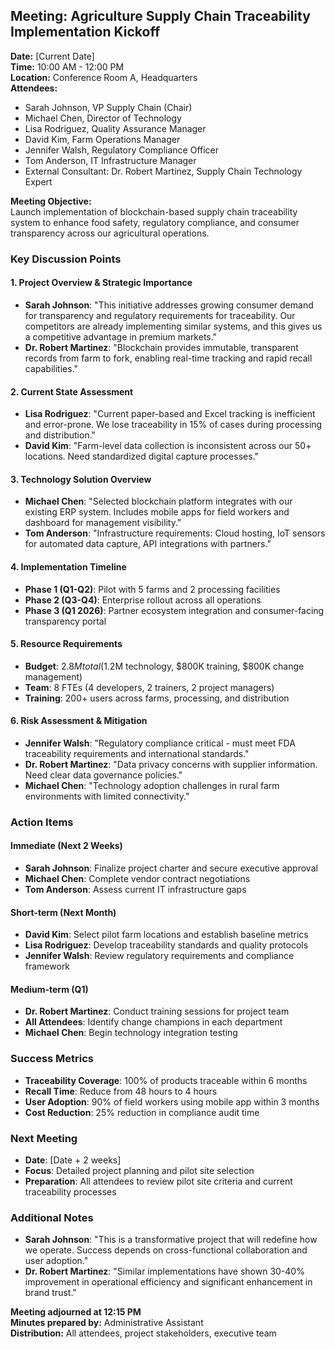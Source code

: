 ## Meeting: Agriculture Supply Chain Traceability Implementation Kickoff

**Date:** [Current Date]  
**Time:** 10:00 AM - 12:00 PM  
**Location:** Conference Room A, Headquarters  
**Attendees:**  
- Sarah Johnson, VP Supply Chain (Chair)  
- Michael Chen, Director of Technology  
- Lisa Rodriguez, Quality Assurance Manager  
- David Kim, Farm Operations Manager  
- Jennifer Walsh, Regulatory Compliance Officer  
- Tom Anderson, IT Infrastructure Manager  
- External Consultant: Dr. Robert Martinez, Supply Chain Technology Expert  

**Meeting Objective:**  
Launch implementation of blockchain-based supply chain traceability system to enhance food safety, regulatory compliance, and consumer transparency across our agricultural operations.

### Key Discussion Points

#### 1. Project Overview & Strategic Importance
- **Sarah Johnson**: "This initiative addresses growing consumer demand for transparency and regulatory requirements for traceability. Our competitors are already implementing similar systems, and this gives us a competitive advantage in premium markets."
- **Dr. Robert Martinez**: "Blockchain provides immutable, transparent records from farm to fork, enabling real-time tracking and rapid recall capabilities."

#### 2. Current State Assessment
- **Lisa Rodriguez**: "Current paper-based and Excel tracking is inefficient and error-prone. We lose traceability in 15% of cases during processing and distribution."
- **David Kim**: "Farm-level data collection is inconsistent across our 50+ locations. Need standardized digital capture processes."

#### 3. Technology Solution Overview
- **Michael Chen**: "Selected blockchain platform integrates with our existing ERP system. Includes mobile apps for field workers and dashboard for management visibility."
- **Tom Anderson**: "Infrastructure requirements: Cloud hosting, IoT sensors for automated data capture, API integrations with partners."

#### 4. Implementation Timeline
- **Phase 1 (Q1-Q2)**: Pilot with 5 farms and 2 processing facilities
- **Phase 2 (Q3-Q4)**: Enterprise rollout across all operations
- **Phase 3 (Q1 2026)**: Partner ecosystem integration and consumer-facing transparency portal

#### 5. Resource Requirements
- **Budget**: $2.8M total ($1.2M technology, $800K training, $800K change management)
- **Team**: 8 FTEs (4 developers, 2 trainers, 2 project managers)
- **Training**: 200+ users across farms, processing, and distribution

#### 6. Risk Assessment & Mitigation
- **Jennifer Walsh**: "Regulatory compliance critical - must meet FDA traceability requirements and international standards."
- **Dr. Robert Martinez**: "Data privacy concerns with supplier information. Need clear data governance policies."
- **Michael Chen**: "Technology adoption challenges in rural farm environments with limited connectivity."

### Action Items

#### Immediate (Next 2 Weeks)
- **Sarah Johnson**: Finalize project charter and secure executive approval
- **Michael Chen**: Complete vendor contract negotiations
- **Tom Anderson**: Assess current IT infrastructure gaps

#### Short-term (Next Month)
- **David Kim**: Select pilot farm locations and establish baseline metrics
- **Lisa Rodriguez**: Develop traceability standards and quality protocols
- **Jennifer Walsh**: Review regulatory requirements and compliance framework

#### Medium-term (Q1)
- **Dr. Robert Martinez**: Conduct training sessions for project team
- **All Attendees**: Identify change champions in each department
- **Michael Chen**: Begin technology integration testing

### Success Metrics
- **Traceability Coverage**: 100% of products traceable within 6 months
- **Recall Time**: Reduce from 48 hours to 4 hours
- **User Adoption**: 90% of field workers using mobile app within 3 months
- **Cost Reduction**: 25% reduction in compliance audit time

### Next Meeting
- **Date**: [Date + 2 weeks]
- **Focus**: Detailed project planning and pilot site selection
- **Preparation**: All attendees to review pilot site criteria and current traceability processes

### Additional Notes
- **Sarah Johnson**: "This is a transformative project that will redefine how we operate. Success depends on cross-functional collaboration and user adoption."
- **Dr. Robert Martinez**: "Similar implementations have shown 30-40% improvement in operational efficiency and significant enhancement in brand trust."

**Meeting adjourned at 12:15 PM**  
**Minutes prepared by:** Administrative Assistant  
**Distribution:** All attendees, project stakeholders, executive team